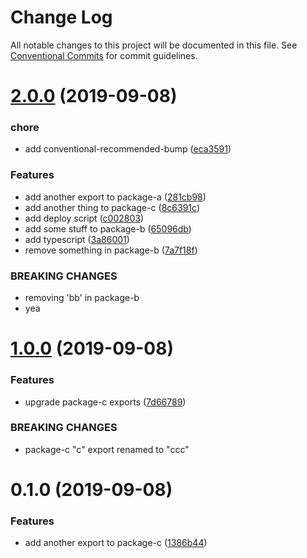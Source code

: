 # Change Log

All notable changes to this project will be documented in this file.
See [Conventional Commits](https://conventionalcommits.org) for commit guidelines.

# [2.0.0](https://github.com/farism/semantic-lerna/compare/v1.0.0...v2.0.0) (2019-09-08)


### chore

* add conventional-recommended-bump ([eca3591](https://github.com/farism/semantic-lerna/commit/eca3591))


### Features

* add another export to package-a ([281cb98](https://github.com/farism/semantic-lerna/commit/281cb98))
* add another thing to package-c ([8c6391c](https://github.com/farism/semantic-lerna/commit/8c6391c))
* add deploy script ([c002803](https://github.com/farism/semantic-lerna/commit/c002803))
* add some stuff to package-b ([65096db](https://github.com/farism/semantic-lerna/commit/65096db))
* add typescript ([3a86001](https://github.com/farism/semantic-lerna/commit/3a86001))
* remove something in package-b ([7a7f18f](https://github.com/farism/semantic-lerna/commit/7a7f18f))


### BREAKING CHANGES

* removing 'bb' in package-b
* yea





# [1.0.0](https://github.com/farism/semantic-lerna/compare/v0.1.0...v1.0.0) (2019-09-08)


### Features

* upgrade package-c exports ([7d66789](https://github.com/farism/semantic-lerna/commit/7d66789))


### BREAKING CHANGES

* package-c "c" export renamed to "ccc"





# 0.1.0 (2019-09-08)


### Features

* add another export to package-c ([1386b44](https://github.com/farism/semantic-lerna/commit/1386b44))
